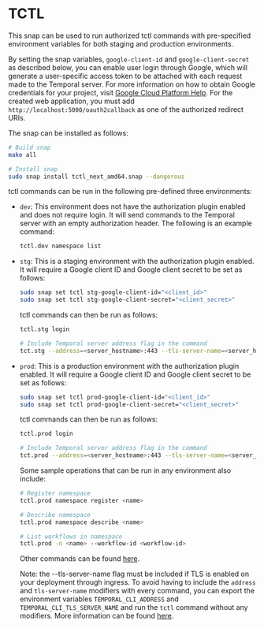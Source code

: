 # TCTL

This snap can be used to run authorized tctl commands with pre-specified
environment variables for both staging and production environments.

By setting the snap variables, `google-client-id` and `google-client-secret` as
described below, you can enable user login through Google, which will generate a
user-specific access token to be attached with each request made to the Temporal
server. For more information on how to obtain Google credentials for your
project, visit
[Google Cloud Platform Help](https://support.google.com/cloud/answer/6158849?hl=en#zippy=%2Cnative-applications%2Cdesktop-apps).
For the created web application, you must add
`http://localhost:5000/oauth2callback` as one of the authorized redirect URIs.

The snap can be installed as follows:

```bash
# Build snap
make all

# Install snap
sudo snap install tctl_next_amd64.snap --dangerous
```

tctl commands can be run in the following pre-defined three environments:

- `dev`: This environment does not have the authorization plugin enabled and
  does not require login. It will send commands to the Temporal server with an
  empty authorization header. The following is an example command:

  ```bash
  tctl.dev namespace list
  ```

- `stg`: This is a staging environment with the authorization plugin enabled. It
  will require a Google client ID and Google client secret to be set as follows:

  ```bash
  sudo snap set tctl stg-google-client-id="<client_id>"
  sudo snap set tctl stg-google-client-secret="<client_secret>"
  ```

  tctl commands can then be run as follows:

  ```bash
  tctl.stg login

  # Include Temporal server address flag in the command
  tct.stg --address=<server_hostname>:443 --tls-server-name=<server_hostname> namespace list
  ```

- `prod`: This is a production environment with the authorization plugin
  enabled. It will require a Google client ID and Google client secret to be set
  as follows:

  ```bash
  sudo snap set tctl prod-google-client-id="<client_id>"
  sudo snap set tctl prod-google-client-secret="<client_secret>"
  ```

  tctl commands can then be run as follows:

  ```bash
  tctl.prod login

  # Include Temporal server address flag in the command
  tct.prod --address=<server_hostname>:443 --tls-server-name=<server_hostname> namespace list
  ```

  Some sample operations that can be run in any environment also include:

  ```bash
  # Register namespace
  tctl.prod namespace register <name>

  # Describe namespace
  tctl.prod namespace describe <name>

  # List workflows in namespace
  tctl.prod -n <name> --workflow-id <workflow-id>
  ```

  Other commands can be found [here](https://docs.temporal.io/tctl-v1).

  Note: the --tls-server-name flag must be included if TLS is enabled on your
  deployment through ingress. To avoid having to include the `address` and
  `tls-server-name` modifiers with every command, you can export the environment
  variables `TEMPORAL_CLI_ADDRESS` and `TEMPORAL_CLI_TLS_SERVER_NAME` and run
  the `tctl` command without any modifiers. More information can be found
  [here](https://docs.temporal.io/tctl-v1#environment-variables).
